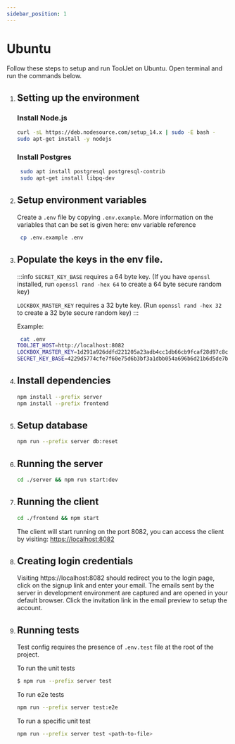 ```yaml
---
sidebar_position: 1
---
```


# Ubuntu
Follow these steps to setup and run ToolJet on Ubuntu. Open terminal and run the commands below.

1. ## Setting up the environment
    ### Install Node.js
    ```bash
    curl -sL https://deb.nodesource.com/setup_14.x | sudo -E bash -
    sudo apt-get install -y nodejs
    ```

    ### Install Postgres
    ```bash
     sudo apt install postgresql postgresql-contrib
     sudo apt-get install libpq-dev
    ```

2. ## Setup environment variables
    Create a `.env` file by copying `.env.example`. More information on the variables that can be set is given here: env variable reference
    ```bash
     cp .env.example .env
    ```


3. ## Populate the keys in the env file.
   :::info
   `SECRET_KEY_BASE` requires a 64 byte key. (If you have `openssl` installed, run `openssl rand -hex 64` to create a 64 byte secure   random key)

   `LOCKBOX_MASTER_KEY` requires a 32 byte key. (Run `openssl rand -hex 32` to create a 32 byte secure random key)
   :::

   Example:
   ```bash
    cat .env
   TOOLJET_HOST=http://localhost:8082
   LOCKBOX_MASTER_KEY=1d291a926ddfd221205a23adb4cc1db66cb9fcaf28d97c8c1950e3538e3b9281
   SECRET_KEY_BASE=4229d5774cfe7f60e75d6b3bf3a1dbb054a696b6d21b6d5de7b73291899797a222265e12c0a8e8d844f83ebacdf9a67ec42584edf1c2b23e1e7813f8a3339041
   ```

4. ## Install dependencies
    ```bash
    npm install --prefix server
    npm install --prefix frontend
    ```
5. ## Setup database
    ```bash
    npm run --prefix server db:reset
    ```
6. ## Running the server
    ```bash
    cd ./server && npm run start:dev
    ```

7. ## Running the client
    ```bash
    cd ./frontend && npm start
    ```

    The client will start running on the port 8082, you can access the client by visiting:  [https://localhost:8082](https://localhost:8082)

8. ## Creating login credentials
    Visiting https://localhost:8082 should redirect you to the login page, click on the signup link and enter your email. The emails sent by the server in development environment are captured and are opened in your default browser. Click the invitation link in the email preview to setup the account.


9. ## Running tests

    Test config requires the presence of `.env.test` file at the root of the project.

    To run the unit tests

    ```bash
    $ npm run --prefix server test
    ```

    To run e2e tests

    ```bash
    npm run --prefix server test:e2e
    ```

    To run a specific unit test
    ```bash
    npm run --prefix server test <path-to-file>
    ```
